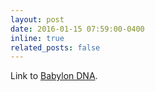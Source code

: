 ```yaml
---
layout: post
date: 2016-01-15 07:59:00-0400
inline: true
related_posts: false
---
```


Link to [Babylon DNA](https://subhajit-roy-partho.github.io/babyDNA/).
<!-- A simple inline announcement with Markdown emoji! :sparkles: :smile: -->
